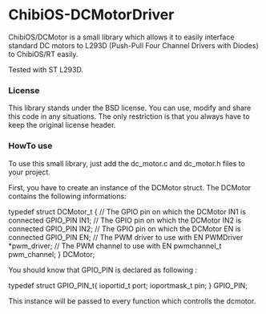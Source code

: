 ChibiOS-DCMotorDriver
=====================

ChibiOS/DCMotor is a small library which allows it to easily interface standard DC motors to L293D (Push-Pull Four Channel Drivers with Diodes) to ChibiOS/RT easily.

Tested with ST L293D.

### License ###

This library stands under the BSD license. You can use, modify and share this code in any situations. The only restriction is that you always have to keep the original license header.

### HowTo use ###

To use this small library, just add the dc_motor.c and dc_motor.h files to your project.

First, you have to create an instance of the DCMotor struct. The DCMotor contains the following informations:


typedef struct DCMotor_t {
        // The GPIO pin on which the DCMotor IN1 is connected
        GPIO_PIN IN1;
        // The GPIO pin on which the DCMotor IN2 is connected
        GPIO_PIN IN2;
        // The GPIO pin on which the DCMotor EN is connected
        GPIO_PIN EN;
        // The PWM driver to use with EN
        PWMDriver *pwm_driver;
        // The PWM channel to use with EN
        pwmchannel_t pwm_channel;
} DCMotor;

You should know that GPIO_PIN is declared as following :

typedef struct GPIO_PIN_t{
        ioportid_t port;
        ioportmask_t pin;
} GPIO_PIN;

This instance will be passed to every function which controlls the dcmotor.
